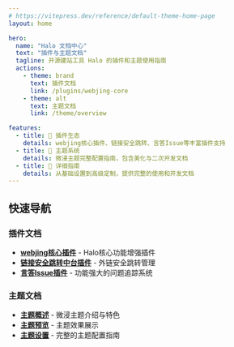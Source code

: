 ```yaml
---
# https://vitepress.dev/reference/default-theme-home-page
layout: home

hero:
  name: "Halo 文档中心"
  text: "插件与主题文档"
  tagline: 开源建站工具 Halo 的插件和主题使用指南
  actions:
    - theme: brand
      text: 插件文档
      link: /plugins/webjing-core
    - theme: alt
      text: 主题文档
      link: /theme/overview

features:
  - title: 🔌 插件生态
    details: webjing核心插件、链接安全跳转、言答Issue等丰富插件支持
  - title: 🎨 主题系统
    details: 微浸主题完整配置指南，包含美化与二次开发文档
  - title: 📖 详细指南
    details: 从基础设置到高级定制，提供完整的使用和开发文档
---
```


## 快速导航

<div class="vp-doc">

### <iconify-icon icon="mdi:puzzle" style="color: #646cff;"></iconify-icon> 插件文档

- **[webjing核心插件](/plugins/webjing-core)** <Badge type="tip" text="核心" /> - Halo核心功能增强插件
- **[链接安全跳转中台插件](/plugins/link-security)** <Badge type="info" text="安全" /> - 外链安全跳转管理
- **[言答Issue插件](/plugins/issue/)** <Badge type="warning" text="追踪" /> - 功能强大的问题追踪系统

### <iconify-icon icon="mdi:palette" style="color: #f97316;"></iconify-icon> 主题文档

- **[主题概述](/theme/overview)** <Badge type="tip" text="概述" /> - 微浸主题介绍与特色
- **[主题预览](/theme/preview)** <Badge type="info" text="预览" /> - 主题效果展示
- **[主题设置](/theme/settings/)** <Badge type="danger" text="配置" /> - 完整的主题配置指南

</div>